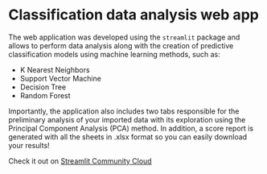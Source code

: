 # Classification data analysis web app

The web application was developed using the `streamlit` package and allows to perform data analysis along with the creation of predictive classification models using machine learning methods, such as:
- K Nearest Neighbors
- Support Vector Machine
- Decision Tree
- Random Forest

Importantly, the application also includes two tabs responsible for the preliminary analysis of your imported data with its exploration using the Principal Component Analysis (PCA) method.
In addition, a score report is generated with all the sheets in .xlsx format so you can easily download your results!

Check it out on [Streamlit Community Cloud](https://classification-data-analysis.streamlit.app/)
